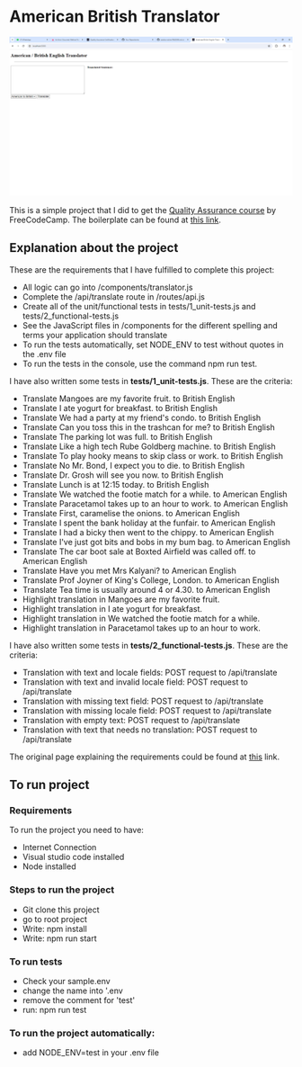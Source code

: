 # American British Translator

<img src='./readme/capture.png' alt="Screenshot of the project">

This is a simple project that I did to get the [Quality Assurance course](https://www.freecodecamp.org/learn/quality-assurance) by FreeCodeCamp. The boilerplate can be found at [this link](https://www.freecodecamp.org/learn/quality-assurance/quality-assurance-projects/american-british-translator).

## Explanation about the project

These are the requirements that I have fulfilled to complete this project:

- All logic can go into /components/translator.js
- Complete the /api/translate route in /routes/api.js
- Create all of the unit/functional tests in tests/1_unit-tests.js and tests/2_functional-tests.js
- See the JavaScript files in /components for the different spelling and terms your application should translate
- To run the tests automatically, set NODE_ENV to test without quotes in the .env file
- To run the tests in the console, use the command npm run test.

I have also written some tests in **tests/1_unit-tests.js**. These are the criteria:

- Translate Mangoes are my favorite fruit. to British English
- Translate I ate yogurt for breakfast. to British English
- Translate We had a party at my friend's condo. to British English
- Translate Can you toss this in the trashcan for me? to British English
- Translate The parking lot was full. to British English
- Translate Like a high tech Rube Goldberg machine. to British English
- Translate To play hooky means to skip class or work. to British English
- Translate No Mr. Bond, I expect you to die. to British English
- Translate Dr. Grosh will see you now. to British English
- Translate Lunch is at 12:15 today. to British English
- Translate We watched the footie match for a while. to American English
- Translate Paracetamol takes up to an hour to work. to American English
- Translate First, caramelise the onions. to American English
- Translate I spent the bank holiday at the funfair. to American English
- Translate I had a bicky then went to the chippy. to American English
- Translate I've just got bits and bobs in my bum bag. to American English
- Translate The car boot sale at Boxted Airfield was called off. to American English
- Translate Have you met Mrs Kalyani? to American English
- Translate Prof Joyner of King's College, London. to American English
- Translate Tea time is usually around 4 or 4.30. to American English
- Highlight translation in Mangoes are my favorite fruit.
- Highlight translation in I ate yogurt for breakfast.
- Highlight translation in We watched the footie match for a while.
- Highlight translation in Paracetamol takes up to an hour to work.

I have also written some tests in **tests/2_functional-tests.js**. These are the criteria:

- Translation with text and locale fields: POST request to /api/translate
- Translation with text and invalid locale field: POST request to /api/translate
- Translation with missing text field: POST request to /api/translate
- Translation with missing locale field: POST request to /api/translate
- Translation with empty text: POST request to /api/translate
- Translation with text that needs no translation: POST request to /api/translate

The original page explaining the requirements could be found at [this](https://www.freecodecamp.org/learn/quality-assurance/quality-assurance-projects/american-british-translator) link.

## To run project

### Requirements

To run the project you need to have:

- Internet Connection
- Visual studio code installed
- Node installed

### Steps to run the project

- Git clone this project
- go to root project
- Write: npm install
- Write: npm run start

### To run tests

- Check your sample.env
- change the name into '.env
- remove the comment for 'test'
- run: npm run test

### To run the project automatically:

- add NODE_ENV=test in your .env file
